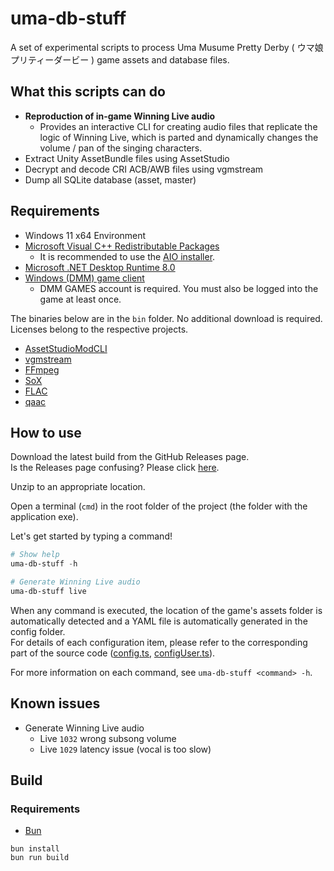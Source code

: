 # uma-db-stuff

A set of experimental scripts to process Uma Musume Pretty Derby ( ウマ娘 プリティーダービー ) game assets and database files.

## What this scripts can do

- **Reproduction of in-game Winning Live audio**
  - Provides an interactive CLI for creating audio files that replicate the logic of Winning Live, which is parted and dynamically changes the volume / pan of the singing characters.
- Extract Unity AssetBundle files using AssetStudio
- Decrypt and decode CRI ACB/AWB files using vgmstream
- Dump all SQLite database (asset, master)

## Requirements

- Windows 11 x64 Environment
- [Microsoft Visual C++ Redistributable Packages](https://aka.ms/vs/17/release/vc_redist.x64.exe)
  - It is recommended to use the [AIO installer](https://github.com/abbodi1406/vcredist/releases/latest/download/VisualCppRedist_AIO_x86_x64.exe).
- [Microsoft .NET Desktop Runtime 8.0](https://aka.ms/dotnet/8.0/windowsdesktop-runtime-win-x64.exe)
- [Windows (DMM) game client](https://dmg.umamusume.jp/)
  - DMM GAMES account is required. You must also be logged into the game at least once.

The binaries below are in the `bin` folder. No additional download is required.  
Licenses belong to the respective projects.

- [AssetStudioModCLI](https://github.com/aelurum/AssetStudio/)
- [vgmstream](https://vgmstream.org/)
- [FFmpeg](https://ffmpeg.org/)
- [SoX](https://sourceforge.net/projects/sox/)
- [FLAC](https://xiph.org/flac/)
- [qaac](https://github.com/nu774/qaac/)

## How to use

Download the latest build from the GitHub Releases page.  
Is the Releases page confusing? Please click [here](https://gitload.net/daydreamer-json/uma-db-stuff/).

Unzip to an appropriate location.

Open a terminal (`cmd`) in the root folder of the project (the folder with the application exe).

Let's get started by typing a command!

```powershell
# Show help
uma-db-stuff -h

# Generate Winning Live audio
uma-db-stuff live
```

When any command is executed, the location of the game's assets folder is automatically detected and a YAML file is automatically generated in the config folder.  
For details of each configuration item, please refer to the corresponding part of the source code ([config.ts](/src/utils/config.ts), [configUser.ts](/src/utils/configUser.ts)).

For more information on each command, see `uma-db-stuff <command> -h`.

## Known issues

- Generate Winning Live audio
  - Live `1032` wrong subsong volume
  - Live `1029` latency issue (vocal is too slow)

## Build

### Requirements

- [Bun](https://bun.sh/)

```
bun install
bun run build
```
